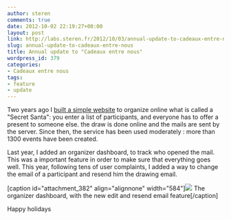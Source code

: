 ```yaml
---
author: steren
comments: true
date: 2012-10-02 22:19:27+00:00
layout: post
link: http://labs.steren.fr/2012/10/03/annual-update-to-cadeaux-entre-nous/
slug: annual-update-to-cadeaux-entre-nous
title: Annual update to "Cadeaux entre nous"
wordpress_id: 379
categories:
- Cadeaux entre nous
tags:
- feature
- update
---
```


Two years ago I [built a simple website](http://labs.steren.fr/2010/11/24/gifts-between-friends/) to organize online what is called a "Secret Santa": you enter a list of participants, and everyone has to offer a present to someone else. the draw is done online and the mails are sent by the server. Since then, the service has been used moderately : more than 1300 events have been created.

Last year, I added an organizer dashboard, to track who opened the mail. This was a important feature in order to make sure that everything goes well. This year, following tens of user complaints, I added a way to change the email of a participant and resend him the drawing email.

[caption id="attachment_382" align="alignnone" width="584"][![](http://sterenlabs.files.wordpress.com/2012/10/capture-du-2012-10-03-001835.png)](http://sterenlabs.files.wordpress.com/2012/10/capture-du-2012-10-03-001835.png) The organizer dashboard, with the new edit and resend email feature[/caption]

Happy holidays
